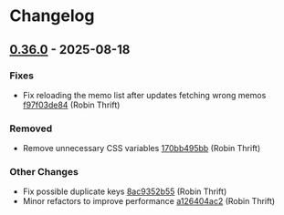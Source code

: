 # Changelog

## [0.36.0](https://github.com/RobinThrift/conveyor/releases/tag/0.36.0) - 2025-08-18

### <!-- 1 -->Fixes

- Fix reloading the memo list after updates fetching wrong memos [f97f03de84](https://github.com/RobinThrift/conveyor/commit/f97f03de84a67c1d95956c1c8dda21517182cd1d) (Robin Thrift)

### <!-- 5 -->Removed

- Remove unnecessary CSS variables [170bb495bb](https://github.com/RobinThrift/conveyor/commit/170bb495bb898a97f243fde0a00bad8ee0e31a8f) (Robin Thrift)

### <!-- 6 -->Other Changes

- Fix possible duplicate keys [8ac9352b55](https://github.com/RobinThrift/conveyor/commit/8ac9352b5550074295132b66559f624d2942df7e) (Robin Thrift)
- Minor refactors to improve performance [a126404ac2](https://github.com/RobinThrift/conveyor/commit/a126404ac20e3b39d9b0ccc58d46a1b984b85355) (Robin Thrift)

[0.36.0]: https://github.com/RobinThrift/conveyor/compare/v0.35.0..0.36.0

